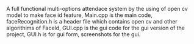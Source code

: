 A full functional multi-options attendace system by the using of open cv model to make face id feature,
Main.cpp is the main code, faceRecognition.h is a header file which contains open cv and other algorithims of FaceId, GUI.cpp is the gui code for the gui version of the project, GUI.h is for gui form, screenshots for the gui.
